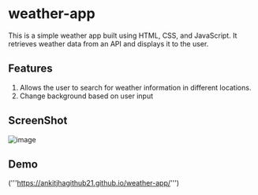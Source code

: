 # weather-app
This is a simple weather app built using HTML, CSS, and JavaScript. It retrieves weather data from an API and displays it to the user.

## Features
1. Allows the user to search for weather information in different locations.
2. Change background based on user input

## ScreenShot
![image](https://github.com/ankitjha2023/weather-app/assets/127032700/31447c66-cfa5-49a7-8b16-20a27db8ba1a)


## Demo
('''https://ankitjhagithub21.github.io/weather-app/''')
 
